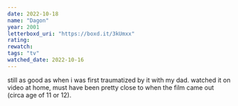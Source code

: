 ```yaml
---
date: 2022-10-18
name: "Dagon"
year: 2001
letterboxd_uri: "https://boxd.it/3kUmxx"
rating: 
rewatch: 
tags: "tv"
watched_date: 2022-10-16
---
```


still as good as when i was first traumatized by it with my dad. watched it on video at home, must have been pretty close to when the film came out (circa age of 11 or 12).
